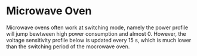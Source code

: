 # Microwave Oven
Microwave ovens often work at switching mode, namely the power profile will jump bewtween high power consumption and almost 0. However, the voltage sensitivity profile below is updated every 15 s, which is much lower than the switching period of the mocrowave oven. 
